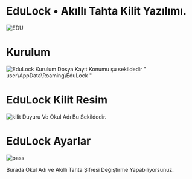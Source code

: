 # EduLock • Akıllı Tahta Kilit Yazılımı.
![EDU](https://github.com/user-attachments/assets/55731542-1f3b-4446-b295-434d153c9451)
# Kurulum
![EduLock Kurulum](https://github.com/user-attachments/assets/2e50cab7-716c-46f6-8040-c39e03bc6242)
Dosya Kayıt Konumu şu sekildedir " user\AppData\Roaming\EduLock "
# EduLock Kilit Resim
![kilit](https://github.com/user-attachments/assets/6bd0c078-d200-4027-903e-13fdbaf29e66)
Duyuru Ve Okul Adı Bu Sekildedir.
# EduLock Ayarlar
![pass](https://github.com/user-attachments/assets/aee8e4b5-7781-41b4-ab9f-46351fcf9472)

Burada Okul Adı ve Akıllı Tahta Şifresi Değiştirme Yapabiliyorsunuz.
